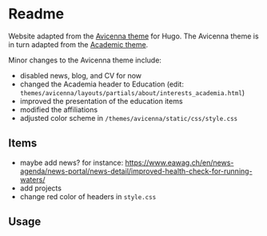 # Readme
Website adapted from the [Avicenna theme](https://github.com/hadisinaee/avicenna) for Hugo. The Avicenna theme is in turn adapted from the [Academic theme](https://themes.gohugo.io/themes/hugo-academic/).

Minor changes to the Avicenna theme include:

- disabled news, blog, and CV for now
- changed the Academia header to Education (edit: `themes/avicenna/layouts/partials/about/interests_academia.html`)
- improved the presentation of the education items
- modified the affiliations
- adjusted color scheme in `/themes/avicenna/static/css/style.css`

## Items

- maybe add news? for instance:
https://www.eawag.ch/en/news-agenda/news-portal/news-detail/improved-health-check-for-running-waters/
- add projects
- change red color of headers in `style.css`

## Usage
